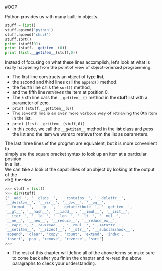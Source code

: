 #OOP 

Python provides us with many built-in objects.
```python
stuff = list()  
stuff.append('python')  
stuff.append('chuck')  
stuff.sort()  
print (stuff[0])  
print (stuff.__getitem__(0))  
print (list.__getitem__(stuff,0))
```

Instead of focusing on what these lines accomplish, let's look at what is really happening from the point of view of object-oriented programming.
- The first line constructs an object of type **list**, 
- the second and third lines call the `append()` method,
- the fourth line calls the `sort()` method,
- and the fifth line *retrieves* the item at position 0.
- The sixth line calls the `__getitem__()` method in the **stuff** list with a parameter of zero.
- `print (stuff.__getitem__(0))`
- The seventh line is an even more verbose way of retrieving the 0th item in the list.
- `print (list.__getitem__(stuff,0))`
- In this code, we call the `__getitem__` method in the **list** class and *pass* the list and the item we want to retrieve from the list as parameters.

The last three lines of the program are equivalent, but it is more convenient to  
simply use the square bracket syntax to look up an item at a particular position  
in a list.  
We can take a look at the capabilities of an object by looking at the output of the  
dir() function:
```python
>>> stuff = list()  
>>> dir(stuff)  
['__add__', '__class__', '__contains__', '__delattr__',  
'__delitem__', '__dir__', '__doc__', '__eq__',  
'__format__', '__ge__', '__getattribute__', '__getitem__',  
'__gt__', '__hash__', '__iadd__', '__imul__', '__init__',  
'__iter__', '__le__', '__len__', '__lt__', '__mul__',  
'__ne__', '__new__', '__reduce__', '__reduce_ex__',  
'__repr__', '__reversed__', '__rmul__', '__setattr__',  
'__setitem__', '__sizeof__', '__str__', '__subclasshook__',  
'append', 'clear', 'copy', 'count', 'extend', 'index',  
'insert', 'pop', 'remove', 'reverse', 'sort']  
>>>
```
- The rest of this chapter will define all of the above terms so make sure to come back after you finish the chapter and re-read the above paragraphs to check your understanding.
